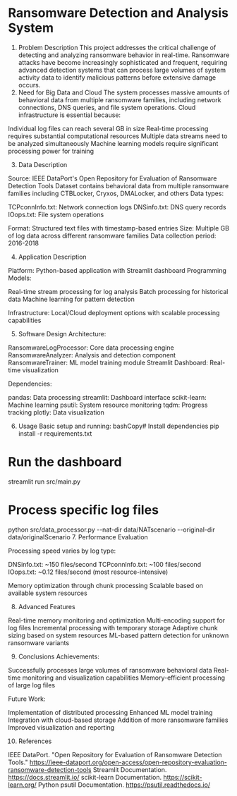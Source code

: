 # Ransomware Detection and Analysis System
1. Problem Description
This project addresses the critical challenge of detecting and analyzing ransomware behavior in real-time. Ransomware attacks have become increasingly sophisticated and frequent, requiring advanced detection systems that can process large volumes of system activity data to identify malicious patterns before extensive damage occurs.
2. Need for Big Data and Cloud
The system processes massive amounts of behavioral data from multiple ransomware families, including network connections, DNS queries, and file system operations. Cloud infrastructure is essential because:

Individual log files can reach several GB in size
Real-time processing requires substantial computational resources
Multiple data streams need to be analyzed simultaneously
Machine learning models require significant processing power for training

3. Data Description

Source: IEEE DataPort's Open Repository for Evaluation of Ransomware Detection Tools
Dataset contains behavioral data from multiple ransomware families including CTBLocker, Cryxos, DMALocker, and others
Data types:

TCPconnInfo.txt: Network connection logs
DNSinfo.txt: DNS query records
IOops.txt: File system operations


Format: Structured text files with timestamp-based entries
Size: Multiple GB of log data across different ransomware families
Data collection period: 2016-2018

4. Application Description

Platform: Python-based application with Streamlit dashboard
Programming Models:

Real-time stream processing for log analysis
Batch processing for historical data
Machine learning for pattern detection


Infrastructure: Local/Cloud deployment options with scalable processing capabilities

5. Software Design
Architecture:

RansomwareLogProcessor: Core data processing engine
RansomwareAnalyzer: Analysis and detection component
RansomwareTrainer: ML model training module
Streamlit Dashboard: Real-time visualization

Dependencies:

pandas: Data processing
streamlit: Dashboard interface
scikit-learn: Machine learning
psutil: System resource monitoring
tqdm: Progress tracking
plotly: Data visualization

6. Usage
Basic setup and running:
bashCopy# Install dependencies
pip install -r requirements.txt

# Run the dashboard
streamlit run src/main.py

# Process specific log files
python src/data_processor.py --nat-dir data/NATscenario --original-dir data/originalScenario
7. Performance Evaluation

Processing speed varies by log type:

DNSinfo.txt: ~150 files/second
TCPconnInfo.txt: ~100 files/second
IOops.txt: ~0.12 files/second (most resource-intensive)


Memory optimization through chunk processing
Scalable based on available system resources

8. Advanced Features

Real-time memory monitoring and optimization
Multi-encoding support for log files
Incremental processing with temporary storage
Adaptive chunk sizing based on system resources
ML-based pattern detection for unknown ransomware variants

9. Conclusions
Achievements:

Successfully processes large volumes of ransomware behavioral data
Real-time monitoring and visualization capabilities
Memory-efficient processing of large log files

Future Work:

Implementation of distributed processing
Enhanced ML model training
Integration with cloud-based storage
Addition of more ransomware families
Improved visualization and reporting

10. References

IEEE DataPort. "Open Repository for Evaluation of Ransomware Detection Tools." https://ieee-dataport.org/open-access/open-repository-evaluation-ransomware-detection-tools
Streamlit Documentation. https://docs.streamlit.io/
scikit-learn Documentation. https://scikit-learn.org/
Python psutil Documentation. https://psutil.readthedocs.io/
